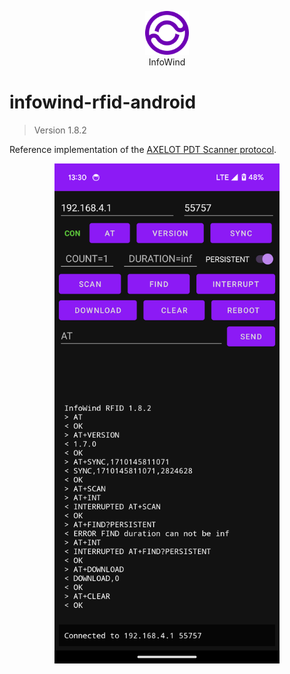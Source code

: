 <p align="center"><a href="https://info-wind.ru/"><img width="70" src="./infowind.svg"></a><br>InfoWind</p>

# infowind-rfid-android
> Version 1.8.2

Reference implementation of the [AXELOT PDT Scanner protocol](https://github.com/info-wind/infowind-rfid-vehicle/blob/main/PROTOCOL.md).

<p align="center"><img height="800px" src="./screenshot.png"></p>

